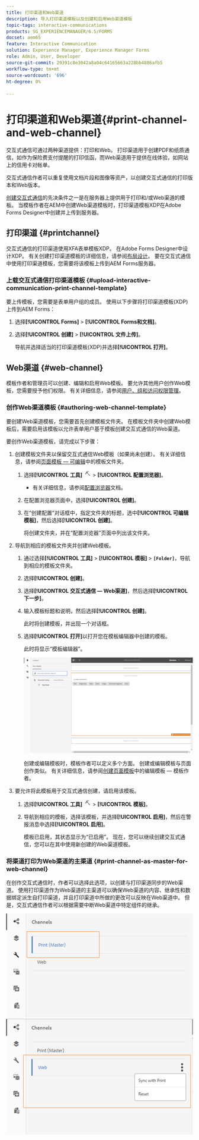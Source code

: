```yaml
---
title: 打印渠道和Web渠道
description: 导入打印渠道模板以及创建和启用Web渠道模板
topic-tags: interactive-communications
products: SG_EXPERIENCEMANAGER/6.5/FORMS
docset: aem65
feature: Interactive Communication
solution: Experience Manager, Experience Manager Forms
role: Admin, User, Developer
source-git-commit: 29391c8e3042a8a04c64165663a228bb4886afb5
workflow-type: tm+mt
source-wordcount: '696'
ht-degree: 0%

---
```


# 打印渠道和Web渠道{#print-channel-and-web-channel}

交互式通信可通过两种渠道提供：打印和Web。 打印渠道用于创建PDF和纸质通信，如作为保险费支付提醒的打印信函，而Web渠道用于提供在线体验，如网站上的信用卡对帐单。

交互式通信作者可以重复使用文档片段和图像等资产，以创建交互式通信的打印版本和Web版本。

[创建交互式通信](../../forms/using/create-interactive-communication.md)的先决条件之一是在服务器上提供用于打印和/或Web渠道的模板。 当模板作者在AEM中创建Web渠道模板时，打印渠道模板XDP在Adobe Forms Designer中创建并上传到服务器。

## 打印渠道 {#printchannel}

交互式通信的打印渠道使用XFA表单模板XDP。 在Adobe Forms Designer中设计XDP。 有关创建打印渠道模板的详细信息，请参阅[布局设计](../../forms/using/layout-design-details.md)。 要在交互式通信中使用打印渠道模板，您需要将该模板上传到AEM Forms服务器。

### 上载交互式通信打印渠道模板 {#upload-interactive-communication-print-channel-template}

要上传模板，您需要是表单用户组的成员。 使用以下步骤将打印渠道模板(XDP)上传到AEM Forms：

1. 选择&#x200B;**[!UICONTROL Forms]** > **[!UICONTROL Forms和文档]**。

1. 选择&#x200B;**[!UICONTROL 创建]** > **[!UICONTROL 文件上传]**。

   导航并选择适当的打印渠道模板(XDP)并选择&#x200B;**[!UICONTROL 打开]**。

## Web渠道 {#web-channel}

模板作者和管理员可以创建、编辑和启用Web模板。 要允许其他用户创作Web模板，您需要授予他们权限。 有关详细信息，请参阅[用户、组和访问权限管理](/help/sites-administering/user-group-ac-admin.md)。

### 创作Web渠道模板 {#authoring-web-channel-template}

要创建Web渠道模板，您需要首先创建模板文件夹。 在模板文件夹中创建Web模板后，需要启用该模板以允许表单用户基于模板创建交互式通信的Web渠道。

要创作Web渠道模板，请完成以下步骤：

1. 创建模板文件夹以保留交互式通信Web模板（如果尚未创建）。 有关详细信息，请参阅[页面模板 — 可编辑](/help/sites-developing/page-templates-editable.md)中的模板文件夹。

   1. 选择&#x200B;**[!UICONTROL 工具]** ![工具](assets/tools.png) > **[!UICONTROL 配置浏览器]**。
      * 有关详细信息，请参阅[配置浏览器](/help/sites-administering/configurations.md)文档。
   1. 在配置浏览器页面中，选择&#x200B;**[!UICONTROL 创建]**。
   1. 在“创建配置”对话框中，指定文件夹的标题，选中&#x200B;**[!UICONTROL 可编辑模板]**，然后选择&#x200B;**[!UICONTROL 创建]**。

      将创建文件夹，并在“配置浏览器”页面中列出该文件夹。

1. 导航到相应的模板文件夹并创建Web模板。

   1. 通过选择&#x200B;**[!UICONTROL 工具]** > **[!UICONTROL 模板]** > **`[Folder]`**，导航到相应的模板文件夹。
   1. 选择&#x200B;**[!UICONTROL 创建]**。
   1. 选择&#x200B;**[!UICONTROL 交互式通信 — Web渠道]**，然后选择&#x200B;**[!UICONTROL 下一步]**。
   1. 输入模板标题和说明，然后选择&#x200B;**[!UICONTROL 创建]**。

      此时将创建模板，并出现一个对话框。

   1. 选择&#x200B;**[!UICONTROL 打开]**&#x200B;以打开您在模板编辑器中创建的模板。

      此时将显示“模板编辑器”。

      ![webchanneltemplate](assets/webchanneltemplate.png)

      创建或编辑模板时，模板作者可以定义多个方面。 创建或编辑模板与页面创作类似。 有关详细信息，请参阅[创建页面模板](/help/sites-authoring/templates.md)中的编辑模板 — 模板作者。

1. 要允许将此模板用于交互式通信创建，请启用该模板。

   1. 选择&#x200B;**[!UICONTROL 工具]** ![工具](assets/tools.png) > **[!UICONTROL 模板]**。
   1. 导航到相应的模板，选择该模板，并选择&#x200B;**[!UICONTROL 启用]**，然后在警报消息中选择&#x200B;**[!UICONTROL 启用]**。

      模板已启用，其状态显示为“已启用”。 现在，您可以继续创建交互式通信，您可以在其中使用新创建的Web渠道模板。

### 将渠道打印为Web渠道的主渠道 {#print-channel-as-master-for-web-channel}

在创作交互式通信时，作者可以选择此选项，以创建与打印渠道同步的Web渠道。 使用打印渠道作为Web渠道的主渠道可以确保Web渠道的内容、继承性和数据绑定派生自打印渠道，并且打印渠道中所做的更改可以反映在Web渠道中。 但是，交互式通信作者可以根据需要中断Web渠道中特定组件的继承。

![将渠道打印为主版](assets/create_ic_print_master_new.png) ![将Web渠道打印为主版](assets/create_ic_print_master_web_new.png)
